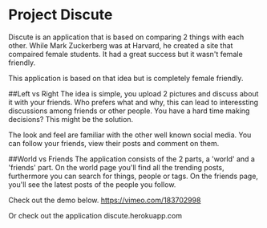 # Project Discute

Discute is an application that is based on comparing 2 things with each other. While Mark Zuckerberg was at Harvard, he created a site that compaired female students. It had a great success but it wasn't female friendly.

This application is based on that idea but is completely female friendly.

##Left vs Right
The idea is simple, you upload 2 pictures and discuss about it with your friends. Who prefers what and why, this can lead to interessting discussions among friends or other people. You have a hard time making decisions? This might be the solution.

The look and feel are familiar with the other well known social media. You can follow your friends, view their posts and comment on them.

##World vs Friends
The application consists of the 2 parts, a 'world' and a 'friends' part. On the world page you'll find all the trending posts, furthermore you can search for things, people or tags. On the friends page, you'll see the latest posts of the people you follow.

Check out the demo below.
https://vimeo.com/183702998

Or check out the application
discute.herokuapp.com


